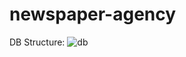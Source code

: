 # newspaper-agency
DB Structure:
![db](https://github.com/nschcur/newspaper-agency/assets/135158174/5b4adbb1-92b3-48bc-9e2e-cdb88c0fdad5)
